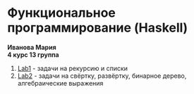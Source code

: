 # Функциональное программирование (Haskell)

**Иванова Мария**  
**4 курс 13 группа**

1. [Lab1](https://github.com/MaryIv76/functional_programming_2023/tree/main/Lab1) - задачи на рекурсию и списки
2. [Lab2](https://github.com/MaryIv76/functional_programming_2023/tree/main/Lab2) - задачи на свёртку, развёртку, бинарное дерево, алгебраические выражения
